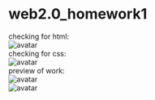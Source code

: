 # web2.0_homework1
checking for html:  
![avatar](html_check.png)  
checking for css:  
![avatar](css_check.png)  
preview of work:  
![avatar](pie_page1.png)  
![avatar](pie_page2.png)  
